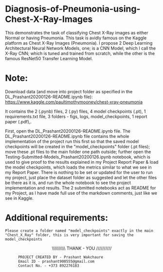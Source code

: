 # Diagnosis-of-Pneumonia-using-Chest-X-Ray-Images
This demonstrates the task of classifying Chest X-Ray images as either Normal or having Pneumonia. This task is avidly famous on the Kaggle platform as Chest X-Ray Images (Pneumonia). I propose 2 Deep Learning Architectural Neural Network Models, one; is a CNN Model, which I call the X-Ray CNN; which is tuned and trained from scratch, while the other is the famous ResNet50 Transfer Learning Model.

# Note: 

Download data (and move into project folder as specified in the DL_Prashant20200126-README.ipynb file): https://www.kaggle.com/paultimothymooney/chest-xray-pneumonia

It contains the 2 (.pynb) files, 2 (.py) files, 4 model checkpoints (.pt), 1 requirements.txt file, 3 folders - figs, logs, model_checkpoints, 1 report paper (.pdf),.

First, open the DL_Prashant20200126-README.ipynb file.
The DL_Prashant20200126-README.ipynb file contains the whole implementation of the project run this first so that the saved model checkpoints will be created in the "model_checkpoints" folder (.pt files); move these .pt files to the main folder one path outside; further open the Testing-Submitted-Models_Prashant20200126.ipynb notebook, which is used to give proof to the results explained in my Project Report Paper & load the model checkpoints, which loads the metrics similar to what we see in my Report Paper.
There is nothing to be set or updated for the user to run my project, just place the dataset folder as suggested and let the other files be there as it is, and run the whole notebook to see the project implementation and results. The 2 submitted notebooks act as README for my Project, as I have made full use of the markdown comments, just like we see in Kaggle.

# Additional requirements:

    Please create a folder named "model_checkpoints" exactly in the main "Chest_X_Ray" folder, this is very important for saving the model_checkpoints

<p align="center"> \\\\\\\\\\ THANK - YOU ////////// </p>

          PROJECT CREATED BY - Prashant Wakchaure
          Email ID - prashant900555@gmail.com
          Contact No. - +373 892276183
